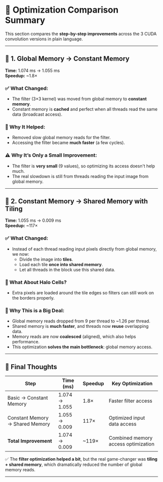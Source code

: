 # 🔄 Optimization Comparison Summary

This section compares the **step-by-step improvements** across the 3 CUDA convolution versions in plain language.

---

## 🧱 1. Global Memory → Constant Memory

**Time:** 1.074 ms → 1.055 ms  
**Speedup:** ~1.8×

### ✅ What Changed:
- The filter (3×3 kernel) was moved from global memory to **constant memory**.
- Constant memory is **cached** and perfect when all threads read the same data (broadcast access).

### 🎯 Why It Helped:
- Removed slow global memory reads for the filter.
- Accessing the filter became **much faster** (a few cycles).
  
### ⚠️ Why It’s Only a Small Improvement:
- The filter is **very small** (9 values), so optimizing its access doesn't help much.
- The real slowdown is still from threads reading the input image from global memory.

---

## 🚀 2. Constant Memory → Shared Memory with Tiling

**Time:** 1.055 ms → 0.009 ms  
**Speedup:** ~117×

### ✅ What Changed:
- Instead of each thread reading input pixels directly from global memory, we now:
  - Divide the image into **tiles**.
  - Load each tile **once into shared memory**.
  - Let all threads in the block use this shared data.

### 🧊 What About Halo Cells?
- Extra pixels are loaded around the tile edges so filters can still work on the borders properly.

### 🎯 Why This is a Big Deal:
- Global memory reads dropped from 9 per thread to ~1.26 per thread.
- Shared memory is **much faster**, and threads now **reuse** overlapping data.
- Memory reads are now **coalesced** (aligned), which also helps performance.
- This optimization **solves the main bottleneck**: global memory access.

---

## 🏁 Final Thoughts

| Step                               | Time (ms) | Speedup | Key Optimization                  |
|------------------------------------|-----------|---------|------------------------------------|
| Basic → Constant Memory            | 1.074 → 1.055 | 1.8×    | Faster filter access               |
| Constant Memory → Shared Memory    | 1.055 → 0.009 | 117×    | Optimized input data access        |
| **Total Improvement**              | 1.074 → 0.009 | ~119×   | Combined memory access optimization |

✅ The **filter optimization helped a bit**, but the real game-changer was **tiling + shared memory**, which dramatically reduced the number of global memory reads.

---
